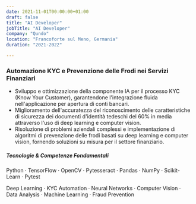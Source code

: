 ```yaml
---
date: 2021-11-01T00:00:00+01:00
draft: false
title: "AI Developer"
jobTitle: "AI Developer"
company: "Qundo"
location: "Francoforte sul Meno, Germania"
duration: "2021-2022"

---
```

### Automazione KYC e Prevenzione delle Frodi nei Servizi Finanziari

- Sviluppo e ottimizzazione della componente IA per il processo KYC (Know Your Customer), garantendone l'integrazione fluida nell'applicazione per apertura di conti bancari.
- Miglioramento dell'accuratezza del riconoscimento delle caratteristiche di sicurezza dei documenti d'identità tedeschi del 60% in media attraverso l'uso di deep learning e computer vision.
- Risoluzione di problemi aziendali complessi e implementazione di algoritmi di prevenzione delle frodi basati su deep learning e computer vision, fornendo soluzioni su misura per il settore finanziario.

##### Tecnologie & Competenze Fondamentali
Python · TensorFlow · OpenCV · Pytesseract · Pandas · NumPy · Scikit-Learn · Pytest

Deep Learning · KYC Automation · Neural Networks · Computer Vision · Data Analysis · Machine Learning · Fraud Prevention 

